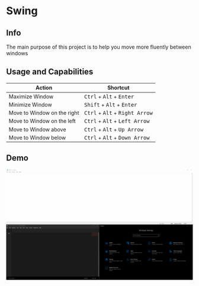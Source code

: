 # Swing

## Info
The main purpose of this project is to help you move more fluently between windows

## Usage and Capabilities
|Action                     |Shortcut                                                                    |
|---------------------------|----------------------------------------------------------------------------|
|Maximize Window            |<kbd>Ctrl</kbd> + <kbd>Alt</kbd> + <kbd>Enter</kbd>                         |
|Minimize Window            |<kbd>Shift</kbd> + <kbd>Alt</kbd> + <kbd>Enter</kbd>                        |
|Move to Window on the right|<kbd>Ctrl</kbd> + <kbd>Alt</kbd> + <kbd>Right Arrow</kbd>                   |
|Move to Window on the left |<kbd>Ctrl</kbd> + <kbd>Alt</kbd> + <kbd>Left Arrow</kbd>                    |
|Move to Window above       |<kbd>Ctrl</kbd> + <kbd>Alt</kbd> + <kbd>Up Arrow</kbd>                      |
|Move to Window below       |<kbd>Ctrl</kbd> + <kbd>Alt</kbd> + <kbd>Down Arrow</kbd>                    |

## Demo
![](WWST.gif)